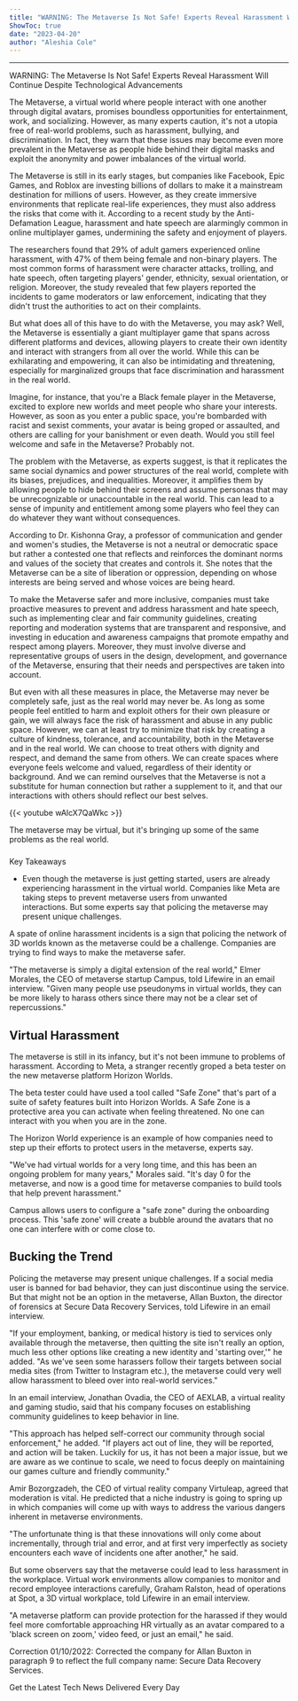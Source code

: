 ```yaml
---
title: "WARNING: The Metaverse Is Not Safe! Experts Reveal Harassment Will Continue Despite Technological Advancements"
ShowToc: true 
date: "2023-04-20"
author: "Aleshia Cole"
---
```

*****
WARNING: The Metaverse Is Not Safe! Experts Reveal Harassment Will Continue Despite Technological Advancements

The Metaverse, a virtual world where people interact with one another through digital avatars, promises boundless opportunities for entertainment, work, and socializing. However, as many experts caution, it's not a utopia free of real-world problems, such as harassment, bullying, and discrimination. In fact, they warn that these issues may become even more prevalent in the Metaverse as people hide behind their digital masks and exploit the anonymity and power imbalances of the virtual world.

The Metaverse is still in its early stages, but companies like Facebook, Epic Games, and Roblox are investing billions of dollars to make it a mainstream destination for millions of users. However, as they create immersive environments that replicate real-life experiences, they must also address the risks that come with it. According to a recent study by the Anti-Defamation League, harassment and hate speech are alarmingly common in online multiplayer games, undermining the safety and enjoyment of players.

The researchers found that 29% of adult gamers experienced online harassment, with 47% of them being female and non-binary players. The most common forms of harassment were character attacks, trolling, and hate speech, often targeting players' gender, ethnicity, sexual orientation, or religion. Moreover, the study revealed that few players reported the incidents to game moderators or law enforcement, indicating that they didn't trust the authorities to act on their complaints.

But what does all of this have to do with the Metaverse, you may ask? Well, the Metaverse is essentially a giant multiplayer game that spans across different platforms and devices, allowing players to create their own identity and interact with strangers from all over the world. While this can be exhilarating and empowering, it can also be intimidating and threatening, especially for marginalized groups that face discrimination and harassment in the real world.

Imagine, for instance, that you're a Black female player in the Metaverse, excited to explore new worlds and meet people who share your interests. However, as soon as you enter a public space, you're bombarded with racist and sexist comments, your avatar is being groped or assaulted, and others are calling for your banishment or even death. Would you still feel welcome and safe in the Metaverse? Probably not.

The problem with the Metaverse, as experts suggest, is that it replicates the same social dynamics and power structures of the real world, complete with its biases, prejudices, and inequalities. Moreover, it amplifies them by allowing people to hide behind their screens and assume personas that may be unrecognizable or unaccountable in the real world. This can lead to a sense of impunity and entitlement among some players who feel they can do whatever they want without consequences.

According to Dr. Kishonna Gray, a professor of communication and gender and women's studies, the Metaverse is not a neutral or democratic space but rather a contested one that reflects and reinforces the dominant norms and values of the society that creates and controls it. She notes that the Metaverse can be a site of liberation or oppression, depending on whose interests are being served and whose voices are being heard.

To make the Metaverse safer and more inclusive, companies must take proactive measures to prevent and address harassment and hate speech, such as implementing clear and fair community guidelines, creating reporting and moderation systems that are transparent and responsive, and investing in education and awareness campaigns that promote empathy and respect among players. Moreover, they must involve diverse and representative groups of users in the design, development, and governance of the Metaverse, ensuring that their needs and perspectives are taken into account.

But even with all these measures in place, the Metaverse may never be completely safe, just as the real world may never be. As long as some people feel entitled to harm and exploit others for their own pleasure or gain, we will always face the risk of harassment and abuse in any public space. However, we can at least try to minimize that risk by creating a culture of kindness, tolerance, and accountability, both in the Metaverse and in the real world. We can choose to treat others with dignity and respect, and demand the same from others. We can create spaces where everyone feels welcome and valued, regardless of their identity or background. And we can remind ourselves that the Metaverse is not a substitute for human connection but rather a supplement to it, and that our interactions with others should reflect our best selves.

{{< youtube wAlcX7QaWkc >}} 




The metaverse may be virtual, but it's bringing up some of the same problems as the real world. 

 
### 
Key Takeaways
 
- Even though the metaverse is just getting started, users are already experiencing harassment in the virtual world. Companies like Meta are taking steps to prevent metaverse users from unwanted interactions. But some experts say that policing the metaverse may present unique challenges.

 

A spate of online harassment incidents is a sign that policing the network of 3D worlds known as the metaverse could be a challenge. Companies are trying to find ways to make the metaverse safer. 

 

"The metaverse is simply a digital extension of the real world," Elmer Morales, the CEO of metaverse startup Campus, told Lifewire in an email interview. "Given many people use pseudonyms in virtual worlds, they can be more likely to harass others since there may not be a clear set of repercussions."

 
##   Virtual Harassment  
 

The metaverse is still in its infancy, but it's not been immune to problems of harassment. According to Meta, a stranger recently groped a beta tester on the new metaverse platform Horizon Worlds. 

 

The beta tester could have used a tool called "Safe Zone" that's part of a suite of safety features built into Horizon Worlds. A Safe Zone is a protective area you can activate when feeling threatened. No one can interact with you when you are in the zone. 

 

The Horizon World experience is an example of how companies need to step up their efforts to protect users in the metaverse, experts say. 

 

"We've had virtual worlds for a very long time, and this has been an ongoing problem for many years," Morales said. "It's day 0 for the metaverse, and now is a good time for metaverse companies to build tools that help prevent harassment."

 

Campus allows users to configure a "safe zone" during the onboarding process. This 'safe zone' will create a bubble around the avatars that no one can interfere with or come close to. 

 
##   Bucking the Trend  
 

Policing the metaverse may present unique challenges. If a social media user is banned for bad behavior, they can just discontinue using the service. But that might not be an option in the metaverse, Allan Buxton, the director of forensics at Secure Data Recovery Services, told Lifewire in an email interview. 

 

"If your employment, banking, or medical history is tied to services only available through the metaverse, then quitting the site isn't really an option, much less other options like creating a new identity and 'starting over,'" he added. "As we've seen some harassers follow their targets between social media sites (from Twitter to Instagram etc.), the metaverse could very well allow harassment to bleed over into real-world services."

 

In an email interview, Jonathan Ovadia, the CEO of AEXLAB, a virtual reality and gaming studio, said that his company focuses on establishing community guidelines to keep behavior in line. 

 

"This approach has helped self-correct our community through social enforcement," he added. "If players act out of line, they will be reported, and action will be taken. Luckily for us, it has not been a major issue, but we are aware as we continue to scale, we need to focus deeply on maintaining our games culture and friendly community."

 

Amir Bozorgzadeh, the CEO of virtual reality company Virtuleap, agreed that moderation is vital. He predicted that a niche industry is going to spring up in which companies will come up with ways to address the various dangers inherent in metaverse environments. 

 

"The unfortunate thing is that these innovations will only come about incrementally, through trial and error, and at first very imperfectly as society encounters each wave of incidents one after another," he said. 

 

But some observers say that the metaverse could lead to less harassment in the workplace. Virtual work environments allow companies to monitor and record employee interactions carefully, Graham Ralston, head of operations at Spot, a 3D virtual workplace, told Lifewire in an email interview. 

 

"A metaverse platform can provide protection for the harassed if they would feel more comfortable approaching HR virtually as an avatar compared to a 'black screen on zoom,' video feed, or just an email," he said.

 

Correction 01/10/2022: Corrected the company for Allan Buxton in paragraph 9 to reflect the full company name: Secure Data Recovery Services.

 

Get the Latest Tech News Delivered Every Day




